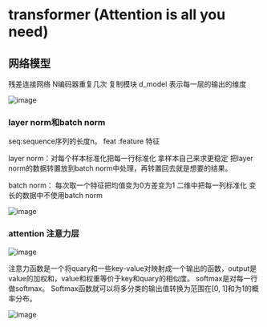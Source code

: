 # transformer (Attention is all you need)

## 网络模型
残差连接网络 N编码器重复几次 复制模块 d_model 表示每一层的输出的维度

![image](https://github.com/iiiLayone/base-of-mgbert/blob/main/images/transformer.png)



### layer norm和batch norm  
seq:sequence序列的长度n。 feat :feature 特征 


layer norm：对每个样本标准化把每一行标准化 拿样本自己来求更稳定  把layer norm的数据转置放到batch norm中处理，再转置回去就是想要的结果。

batch norm： 每次取一个特征把均值变为0方差变为1 二维中把每一列标准化 变长的数据中不使用batch norm 

![image](https://github.com/iiiLayone/base-of-mgbert/blob/main/images/layernorm%2Cbatchnorm.png)

### attention 注意力层

![image](https://github.com/iiiLayone/base-of-mgbert/blob/main/images/attention11.png)

注意力函数是一个将quary和一些key-value对映射成一个输出的函数，output是value的加权和，value和权重等价于key和quary的相似度。
softmax是对每一行做softmax。
Softmax函数就可以将多分类的输出值转换为范围在[0, 1]和为1的概率分布。

![image](https://github.com/iiiLayone/base-of-mgbert/blob/main/images/attention.png)





